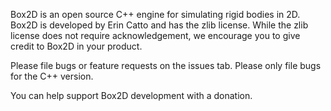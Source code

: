 Box2D is an open source C++ engine for simulating rigid bodies in 2D. Box2D is developed by Erin Catto and has the zlib license. While the zlib license does not require acknowledgement, we encourage you to give credit to Box2D in your product.

Please file bugs or feature requests on the issues tab. Please only file bugs for the C++ version.

You can help support Box2D development with a donation.
